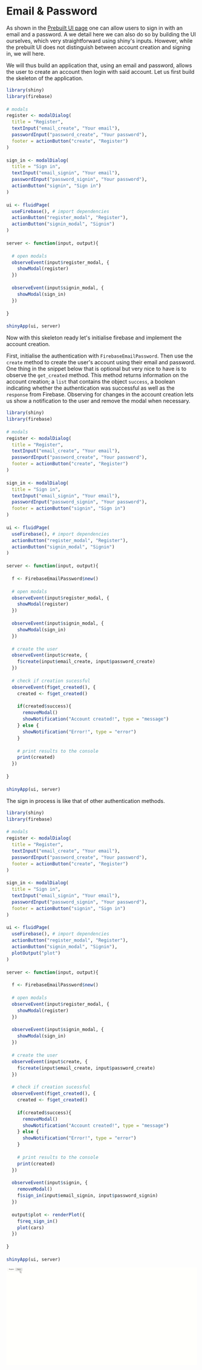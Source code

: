 # Email & Password

As shown in the [Prebuilt UI page](/guide/ui.md) one can allow users to sign in with an email and a password. A we detail here we can also do so by building the UI ourselves, which very straightforward using shiny's inputs. However, while the prebuilt UI does not distinguish between account creation and signing in, we will here.

We will thus build an application that, using an email and password, allows the user to create an account then login with said account. Let us first build the skeleton of the application. 

```r
library(shiny)
library(firebase)

# modals
register <- modalDialog(
  title = "Register",
  textInput("email_create", "Your email"),
  passwordInput("password_create", "Your password"),
  footer = actionButton("create", "Register")
)

sign_in <- modalDialog(
  title = "Sign in",
  textInput("email_signin", "Your email"),
  passwordInput("password_signin", "Your password"),
  actionButton("signin", "Sign in")
)

ui <- fluidPage(
  useFirebase(), # import dependencies
  actionButton("register_modal", "Register"),
  actionButton("signin_modal", "Signin")
)

server <- function(input, output){

  # open modals
  observeEvent(input$register_modal, {
    showModal(register)
  })

  observeEvent(input$signin_modal, {
    showModal(sign_in)
  })

}

shinyApp(ui, server)
```

Now with this skeleton ready let's initialise firebase and implement the account creation. 

First, initialise the authentication with `FirebaseEmailPassword`. Then use the `create` method to create the user's account using their email and password. One thing in the snippet below that is optional but very nice to have is to observe the `get_created` method. This method returns information on the account creation; a `list` that contains the object `success`, a boolean indicating whether the authentication was successful as well as the `response` from Firebase. Observing for changes in the account creation lets us show a notification to the user and remove the modal when necessary.

```r
library(shiny)
library(firebase)

# modals
register <- modalDialog(
  title = "Register",
  textInput("email_create", "Your email"),
  passwordInput("password_create", "Your password"),
  footer = actionButton("create", "Register")
)

sign_in <- modalDialog(
  title = "Sign in",
  textInput("email_signin", "Your email"),
  passwordInput("password_signin", "Your password"),
  footer = actionButton("signin", "Sign in")
)

ui <- fluidPage(
  useFirebase(), # import dependencies
  actionButton("register_modal", "Register"),
  actionButton("signin_modal", "Signin")
)

server <- function(input, output){

  f <- FirebaseEmailPassword$new()

  # open modals
  observeEvent(input$register_modal, {
    showModal(register)
  })

  observeEvent(input$signin_modal, {
    showModal(sign_in)
  })

  # create the user
  observeEvent(input$create, {
    f$create(input$email_create, input$password_create)
  })

  # check if creation sucessful
  observeEvent(f$get_created(), {
    created <- f$get_created()
    
    if(created$success){
      removeModal()
      showNotification("Account created!", type = "message")
    } else {
      showNotification("Error!", type = "error")
    }

    # print results to the console
    print(created)
  })

}

shinyApp(ui, server)
```

The sign in process is like that of other authentication methods.

```r
library(shiny)
library(firebase)

# modals
register <- modalDialog(
  title = "Register",
  textInput("email_create", "Your email"),
  passwordInput("password_create", "Your password"),
  footer = actionButton("create", "Register")
)

sign_in <- modalDialog(
  title = "Sign in",
  textInput("email_signin", "Your email"),
  passwordInput("password_signin", "Your password"),
  footer = actionButton("signin", "Sign in")
)

ui <- fluidPage(
  useFirebase(), # import dependencies
  actionButton("register_modal", "Register"),
  actionButton("signin_modal", "Signin"),
  plotOutput("plot")
)

server <- function(input, output){

  f <- FirebaseEmailPassword$new()

  # open modals
  observeEvent(input$register_modal, {
    showModal(register)
  })

  observeEvent(input$signin_modal, {
    showModal(sign_in)
  })

  # create the user
  observeEvent(input$create, {
    f$create(input$email_create, input$password_create)
  })

  # check if creation sucessful
  observeEvent(f$get_created(), {
    created <- f$get_created()
    
    if(created$success){
      removeModal()
      showNotification("Account created!", type = "message")
    } else {
      showNotification("Error!", type = "error")
    }

    # print results to the console
    print(created)
  })

  observeEvent(input$signin, {
    removeModal()
    f$sign_in(input$email_signin, input$password_signin)
  })

  output$plot <- renderPlot({
    f$req_sign_in()
    plot(cars)
  })

}

shinyApp(ui, server)
```

![](firebase_email_password.gif)
